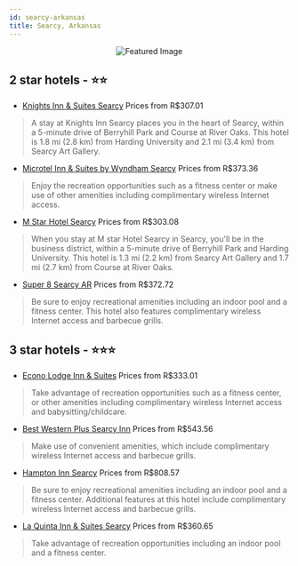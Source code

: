 ```yaml
---
id: searcy-arkansas
title: Searcy, Arkansas
---
```


<center><img src="https://i.travelapi.com/hotels/1000000/10000/1500/1458/8e8a5648_z.jpg" alt="Featured Image" /></center>


##  2 star hotels - ⭐️⭐️

-    [Knights Inn & Suites Searcy](https://www.hurb.com/br/hotels/searcy/knights-inn-suites-searcy-JNP-JP196287?cmp=18055) Prices from R$307.01
   > A stay at Knights Inn Searcy places you in the heart of Searcy, within a 5-minute drive of Berryhill Park and Course at River Oaks. This hotel is 1.8 mi (2.8 km) from Harding University and 2.1 mi (3.4 km) from Searcy Art Gallery.
-    [Microtel Inn & Suites by Wyndham Searcy](https://www.hurb.com/br/hotels/searcy/microtel-inn-suites-by-wyndham-searcy-JNP-JP043012?cmp=18055) Prices from R$373.36
   > Enjoy the recreation opportunities such as a fitness center or make use of other amenities including complimentary wireless Internet access.
-    [M Star Hotel Searcy](https://www.hurb.com/br/hotels/searcy/m-star-hotel-searcy-JNP-JP334236?cmp=18055) Prices from R$303.08
   > When you stay at M star Hotel Searcy in Searcy, you'll be in the business district, within a 5-minute drive of Berryhill Park and Harding University. This hotel is 1.3 mi (2.2 km) from Searcy Art Gallery and 1.7 mi (2.7 km) from Course at River Oaks.
-    [Super 8 Searcy AR](https://www.hurb.com/br/hotels/searcy/super-8-searcy-ar-JNP-JP086938?cmp=18055) Prices from R$372.72
   > Be sure to enjoy recreational amenities including an indoor pool and a fitness center. This hotel also features complimentary wireless Internet access and barbecue grills.

##  3 star hotels - ⭐️⭐️⭐️

-    [Econo Lodge Inn & Suites](https://www.hurb.com/br/hotels/searcy/econo-lodge-inn-suites-JNP-JP988727?cmp=18055) Prices from R$333.01
   > Take advantage of recreation opportunities such as a fitness center, or other amenities including complimentary wireless Internet access and babysitting/childcare.
-    [Best Western Plus Searcy Inn](https://www.hurb.com/br/hotels/searcy/best-western-plus-searcy-inn-JNP-JP048743?cmp=18055) Prices from R$543.56
   > Make use of convenient amenities, which include complimentary wireless Internet access and barbecue grills.
-    [Hampton Inn Searcy](https://www.hurb.com/br/hotels/searcy/hampton-inn-searcy-JNP-JP086937?cmp=18055) Prices from R$808.57
   > Be sure to enjoy recreational amenities including an indoor pool and a fitness center. Additional features at this hotel include complimentary wireless Internet access and barbecue grills.
-    [La Quinta Inn & Suites Searcy](https://www.hurb.com/br/hotels/searcy/la-quinta-inn-suites-searcy-JNP-JP072039?cmp=18055) Prices from R$360.65
   > Take advantage of recreation opportunities including an indoor pool and a fitness center.
